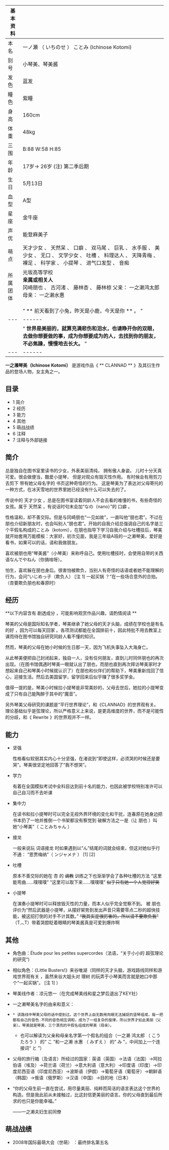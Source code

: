 |  **基本资料**  ||
|---|---|
|本名  |  一ノ瀬  （  いちのせ  ）  ことみ  (Ichinose Kotomi)   |
|别号  |  小琴美、琴美酱   |
|发色  |  蓝发   |
|瞳色  |  紫瞳   |
|身高  |  160cm   |
|体重  |  48kg   |
|三围  |  B:88 W:58 H:85   |
|年龄  |  17岁→  26岁  (注)  第二季后期   |
|生日  |  5月13日   |
|血型  |  A型   |
|星座  |  金牛座   |
|声优  |  能登麻美子   |
|萌点  |  天才少女  、  天然呆  、  口癖  、  双马尾  、  巨乳  、  水手服  、  美少女  、  无口  、  文学少女  、  吐槽  、  料理达人  、  天降青梅  、  裸足  、  科学家  、  小提琴  、  进气口发型  、  音痴   |
|所属团体  |  光坂高等学校   <br>**亲属或相关人**  <br>冈崎朋也  、  古河渚  、  藤林杏  、  藤林椋  父亲：  一之濑鸿太郎  母亲：  一之濑水惠  </br>  <br>  |
||  “    ** 前天看到了小兔，昨天是小鹿，今天是你  ** 。    ”|
|---|------|
||  “    **世界是美丽的，就算充满悲伤和泪水，也请睁开你的双眼，去做你想要做的事，成为你想要成为的人，去找到你的朋友，不必焦躁，慢慢地去长大。**   ”|
|---|------|
  
**一之濑琴美（Ichinose Kotomi）** 是游戏作品《 ** CLANNAD  ** 》及其衍生作品的登场人物，女主角之一。

##  目录

  * 1  简介 
  * 2  经历 
  * 3  能力 
  * 4  其他 
  * 5  萌战战绩 
  * 6  注释 
  * 7  注释与外部链接 

##  简介

总是独自在图书室里读书的少女，外表美丽清纯，  拥有傲人身姿。  儿时十分天真可爱。很会做便当，酷爱小提琴，  但是对观众有毁灭性作用。
有时候会有用剪刀去剪下  带有她父母名字的  书页这种奇怪的行为。  这是琴美为了表达对父母寄托的一种方式，在冰天雪地的世界里她已经没有什么可以失去的了。

传说中的  天才少女  ，总是在图书室读着同龄人不会去看的难懂的书，有些奇怪的女孩。属于  天然呆  ，有说话时句末会加“なの（nano）”的  口癖  。

性格温和，却不善交际。但是与冈崎朋也“一见如故”，一直叫他“朋也君”。不过在朋也介绍新朋友时，也会叫别人“朋也君”。开始的自我介绍总强调自己的名字是三个平假名构成的ことみ（kotomi），在朋也指导下学习自我介绍与吐槽技后，琴美就开始套用万能模板：大家好，初次见面，我是三年级A班的一之濑琴美，爱好是看书，如果可以的话，请和我做朋友。

喜欢被朋也用“琴美酱”（小琴美）来称呼自己。使用吐槽技时，会使用自带的关西语なんでやねん（你搞啥呀）。

怕生，喜欢躲在朋也身后。很害怕被欺负，当别人有奇怪的话语或者她不能理解的行为，会问“いじめっ子（欺负人）  [注 1]  一起买锅
？”在一些场合意外的合拍。（杏要欺负朋也和春原时）

##  经历

**以下内容含有 剧透成分  ，可能影响观赏作品兴趣，请酌情阅读 **

琴美的父母是国际知名学者，琴美继承了她父母的天才头脑，成绩在学校也是有名的好  ，因为可以每天回家
。各项测试都能在全国排前十，因此特批不用去教室上课而待在图书馆独自研究同龄人看不懂的知识。

然而，琴美的父母在她小时候的生日那一天，因为飞机失事坠入大海身亡。

从此琴美便把自己封闭起来，独自一人，没有任何朋友，直到儿时同伴朋也的再次出现。（在图书馆偶遇时琴美一眼就认出了朋也，而朋也直到再次拜访琴美家时才想起来自己和琴美小时候就认识了）在朋也和伙伴们的帮助下，琴美重新找回了信心，迎接生活。然后去美国留学，留学回来后似乎赚了很多奖学金。

值得一提的是，琴美小时候拉小提琴是非常美妙的，父母去世后，她拉的小提琴变成了只有自己能陶醉于其中的“魔音”。

另外琴美父母研究的课题是“平行世界理论”，和《CLANNAD》的世界观有关。
理论基础似乎是弦理论，所以严格意义上来说，是更高维度的世界，而不是可能性的分歧，和《  Rewrite  》的世界观并不一样。

##  能力

  * 坚强 

     性格看似软弱其实内心十分坚强，在渚说到“即使这样，必须哭的时候还是要哭”。琴美很坚定地回答了“我不想哭”。 

  * 学力 

     有着在全国模拟考试中全科目达到前十名的能力，也因此被学校特别准许可以自己自习而不去听课 

  * 集中力 

     在读书和拉小提琴时可以完全无视外界环境的变化和干扰，连春原在她身边把书本扔了一地并推倒一个书架都没有察觉到 
     破解方法之一是（让  朋也  ）叫她“小琴美”（  ことみちゃん  ） 

  * 接龙 

     一般来说玩  词语接龙  时如果遇到以“ん”结尾的词就会结束，但这对她似乎行不通： 
     “恩贾梅纳”（  ンジャメナ  ）  [1]  [2] 

  * 吐槽 

     原本不善交际的她在  杏  的 ~~调教~~ 训练之下也渐渐学会了各种吐槽的方法 
     “这里能弯曲……噗噗噗” 
     “这里可以取下来……噗噗噗” ~~似乎只有她一个人觉得好笑~~

  * 小提琴 

     在演奏小提琴时可以释放毁灭性的力量，而本人似乎完全觉察不到。  被  朋也  评价为“然后武器是小提琴，从摆好架势到发出声音只需要零点二秒的超快技能，被这招打倒的对手不计其数。” 
     ~~“我其实是很厉害的，所以请不要欺负我”~~ （T︿T）带着哭腔眨着眼睛的琴美酱真是可爱到爆炸啊 

##  其他

  * 角色曲：Étude pour les petites supercordes（法语，“关于小小的  超弦理论  的研究”) 

  * 相似角色：《Little Busters!》来谷唯湖（同样的天才头脑，游戏路线同样和游戏世界观有关  ，虽然来谷大姐头对  理树  的玩弄于小琴美而言就是她口中那个“一起买锅”。  [注 1]  ） 

  * 琴美线作者：凉元悠一（在完成琴美线和星之梦后退出了KEY社） 

  * 一之濑琴美名字的由来和意义： 

  *     * 该路线中琴美父母的话中提到过。这个世界上由无数用肉眼无法捕捉的竖琴组成，每一把都有自己的音色.不同的音色相互调和，成为了一组复杂的旋律，所以世界才如此美丽（父亲）。琴美就是琴美，三个漂亮的平假名组成的琴美（母亲）。 
    * 也可以解读为父亲和母亲名字第一个假名的组合（一之濑  鸿太郎  （  こうたろう  ）  的“  こ  ”和一之濑  水惠  （  みずえ  ）  的“  み  ”，中间加上一个连接词“  と  ”） 

  * 父母的旅行箱（及语言）所经过的国家：英语（英国）→法语（法国）→阿拉伯语（埃及）→荷兰语（荷兰）→意大利语（意大利）→印度语（印度）→印度尼西亚语（印度尼西亚）→波斯语（伊朗）→葡萄牙语（葡萄牙）→朝鲜语（韩国）→俄语（俄罗斯）→汉语（中国）→目的地（日本） 

  * “你的父母生前一直在尝试，用尽量美丽、纯粹而简洁的语言表达这个世界的构造。但是我此前从未接触过，比这封信更美丽的语言。你的父母直到最后所求的也只是你能幸福。” 

    

     ——一之濑夫妇生前同僚 

##  萌战战绩

  * 2008年国际最萌大会（世萌）  ：最终排名第五名 
